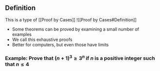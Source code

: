 ## Definition
This is a type of [[Proof by Cases]]
![[Proof by Cases#Definition]]

- Some theorems can be proved by examining a small number of examples
- We call this exhaustive proofs
- Better for computers, but even those have limits
### Example: Prove that $(n+1)^3≥3^n$ if $n$ is a positive integer such that $n≤4$

###

